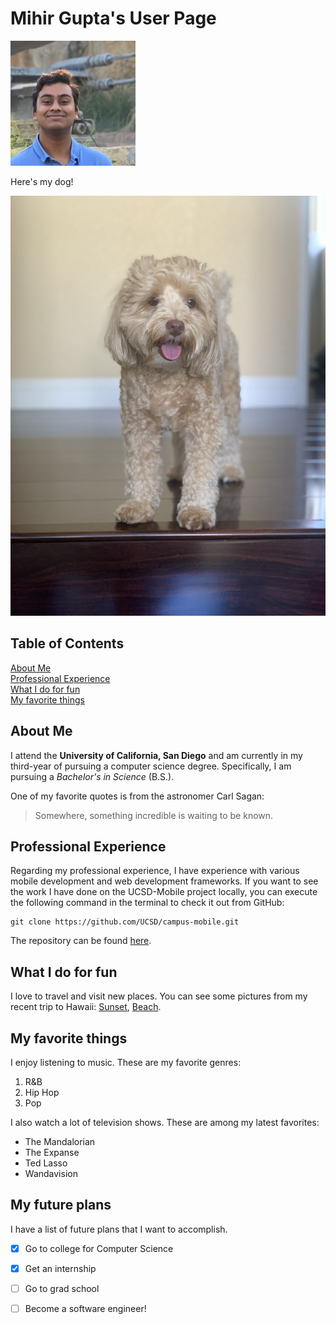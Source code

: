 # Mihir Gupta's User Page

![](assets/img/0.jpeg)

Here's my dog!

![](assets/img/sammy.jpg)

## Table of Contents
[About Me](#about-me)\
[Professional Experience](#professional-experience)\
[What I do for fun](#what-i-do-for-fun)\
[My favorite things](#my-favorite-things)


## About Me

I attend the **University of California, San Diego** and am currently in my third-year of pursuing a computer science degree. Specifically, I am pursuing a *Bachelor's in Science* (B.S.).

One of my favorite quotes is from the astronomer Carl Sagan:
> Somewhere, something incredible is waiting to be known.

## Professional Experience

Regarding my professional experience, I have experience with various mobile development and web development frameworks. If you want to see the work I have done on the UCSD-Mobile project locally, you can execute the following command in the terminal to check it out from GitHub:

```
git clone https://github.com/UCSD/campus-mobile.git
```

The repository can be found [here](https://github.com/UCSD/campus-mobile.git).


## What I do for fun

I love to travel and visit new places. You can see some pictures from my recent trip to Hawaii: [Sunset](assets/hawaii/IMG_9423.jpeg), [Beach](http://mihirgupta.dev/cse110-lab1/assets/hawaii/IMG_9362.jpeg).

## My favorite things

I enjoy listening to music. These are my favorite genres:

1. R&B
2. Hip Hop
3. Pop
   
I also watch a lot of television shows. These are among my latest favorites:

- The Mandalorian
- The Expanse
- Ted Lasso
- Wandavision

## My future plans

I have a list of future plans that I want to accomplish. 

- [X] Go to college for Computer Science
- [X] Get an internship
- [ ] Go to grad school
- [ ] Become a software engineer!


